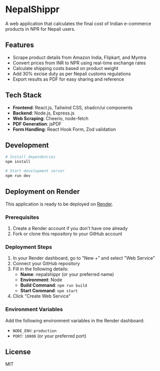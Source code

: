 # NepalShippr

A web application that calculates the final cost of Indian e-commerce products in NPR for Nepali users.

## Features

- Scrape product details from Amazon India, Flipkart, and Myntra
- Convert prices from INR to NPR using real-time exchange rates
- Calculate shipping costs based on product weight
- Add 30% excise duty as per Nepali customs regulations
- Export results as PDF for easy sharing and reference

## Tech Stack

- **Frontend**: React.js, Tailwind CSS, shadcn/ui components
- **Backend**: Node.js, Express.js
- **Web Scraping**: Cheerio, node-fetch
- **PDF Generation**: jsPDF
- **Form Handling**: React Hook Form, Zod validation

## Development

```bash
# Install dependencies
npm install

# Start development server
npm run dev
```

## Deployment on Render

This application is ready to be deployed on [Render](https://render.com/).

### Prerequisites

1. Create a Render account if you don't have one already
2. Fork or clone this repository to your GitHub account

### Deployment Steps

1. In your Render dashboard, go to "New +" and select "Web Service"
2. Connect your GitHub repository
3. Fill in the following details:
   - **Name**: nepalshippr (or your preferred name)
   - **Environment**: Node
   - **Build Command**: `npm run build`
   - **Start Command**: `npm start`
4. Click "Create Web Service"

### Environment Variables

Add the following environment variables in the Render dashboard:

- `NODE_ENV`: `production`
- `PORT`: `10000` (or your preferred port)

## License

MIT